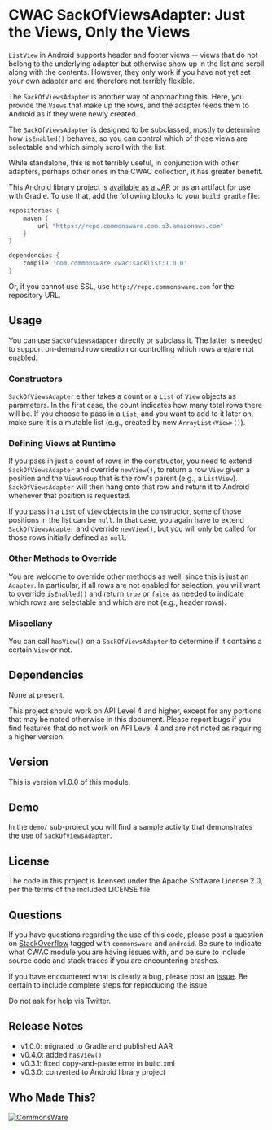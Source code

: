 CWAC SackOfViewsAdapter: Just the Views, Only the Views
=======================================================

`ListView` in Android supports header and footer views -- views
that do not belong to the underlying adapter but otherwise
show up in the list and scroll along with the contents.
However, they only work if you have not yet set your own
adapter and are therefore not terribly flexible.

The `SackOfViewsAdapter` is another way of approaching this.
Here, you provide the `Views` that make up the rows, and the
adapter feeds them to Android as if they were newly created.

The `SackOfViewsAdapter` is designed to be subclassed, mostly
to determine how `isEnabled()` behaves, so you can control
which of those views are selectable and which simply scroll
with the list.

While standalone, this is not terribly useful, in conjunction
with other adapters, perhaps other ones in the CWAC collection,
it has greater benefit.

This Android library project is 
[available as a JAR](https://github.com/commonsguy/cwac-sacklist/releases)
or as an artifact for use with Gradle. To use that, add the following
blocks to your `build.gradle` file:

```groovy
repositories {
    maven {
        url "https://repo.commonsware.com.s3.amazonaws.com"
    }
}

dependencies {
    compile 'com.commonsware.cwac:sacklist:1.0.0'
}
```

Or, if you cannot use SSL, use `http://repo.commonsware.com` for the repository
URL.

Usage
-----
You can use `SackOfViewsAdapter` directly or subclass it. The
latter is needed to support on-demand row creation or controlling
which rows are/are not enabled.

### Constructors

`SackOfViewsAdapter` either takes a count or a `List` of `View` objects
as parameters. In the first case, the count indicates how many
total rows there will be. If you choose to pass in a `List`,
and you want to add to it later on, make sure it is a mutable
list (e.g., created by new `ArrayList<View>()`).

### Defining Views at Runtime

If you pass in just a count of rows in the constructor, you
need to extend `SackOfViewsAdapter` and override `newView()`,
to return a row `View` given a position and the `ViewGroup` that
is the row's parent (e.g., a `ListView`). `SackOfViewsAdapter`
will then hang onto that row and return it to Android whenever
that position is requested.

If you pass in a `List` of `View` objects in the constructor,
some of those positions in the list can be `null`. In that case,
you again have to extend `SackOfViewsAdapter` and override
`newView()`, but you will only be called for those rows
initially defined as `null`.

### Other Methods to Override

You are welcome to override other methods as well, since this
is just an `Adapter`. In particular, if all rows are not
enabled for selection, you will want to override `isEnabled()`
and return `true` or `false` as needed to indicate which rows are
selectable and which are not (e.g., header rows).

### Miscellany

You can call `hasView()` on a `SackOfViewsAdapter` to determine
if it contains a certain `View` or not.

Dependencies
------------
None at present.

This project should work on API Level 4 and higher, except for any portions that
may be noted otherwise in this document. Please report bugs if you find features
that do not work on API Level 4 and are not noted as requiring a higher version.

Version
-------
This is version v1.0.0 of this module.

Demo
----
In the `demo/` sub-project you will find
a sample activity that demonstrates the use of `SackOfViewsAdapter`.

License
-------
The code in this project is licensed under the Apache
Software License 2.0, per the terms of the included LICENSE
file.

Questions
---------
If you have questions regarding the use of this code, please post a question
on [StackOverflow](http://stackoverflow.com/questions/ask) tagged with `commonsware` and `android`. Be sure to indicate
what CWAC module you are having issues with, and be sure to include source code 
and stack traces if you are encountering crashes.

If you have encountered what is clearly a bug, please post an [issue](https://github.com/commonsguy/cwac-sacklist/issues). Be certain to include complete steps
for reproducing the issue.

Do not ask for help via Twitter.

Release Notes
-------------
- v1.0.0: migrated to Gradle and published AAR
- v0.4.0: added `hasView()`
- v0.3.1: fixed copy-and-paste error in build.xml
- v0.3.0: converted to Android library project

Who Made This?
--------------
<a href="http://commonsware.com">![CommonsWare](http://commonsware.com/images/logo.png)</a>

[gg]: http://groups.google.com/group/cw-android
